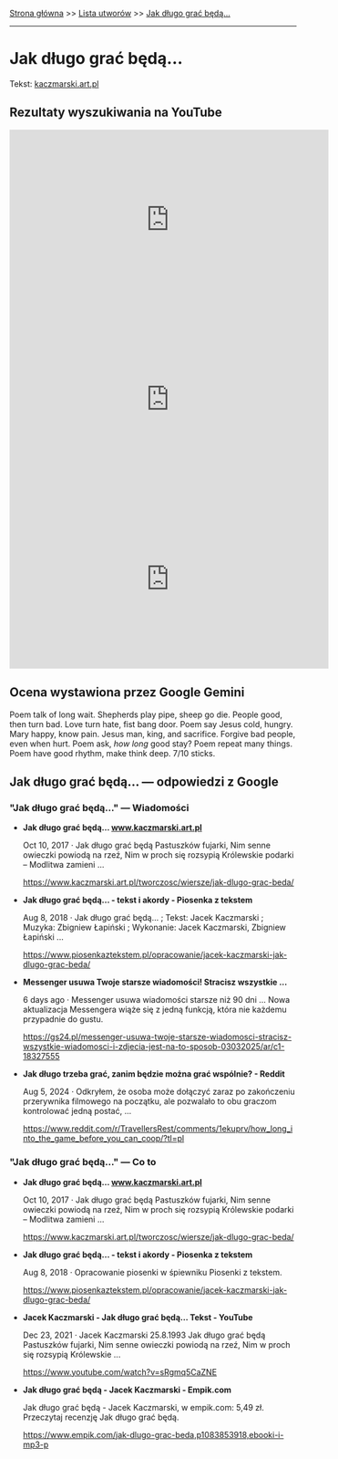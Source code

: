 [Strona główna](../index.md) >> [Lista utworów](../list.md) >> [Jak długo grać będą…](181.md)

---

# Jak długo grać będą…

Tekst: [kaczmarski.art.pl](https://www.kaczmarski.art.pl/tworczosc/wiersze/jak-dlugo-grac-beda/)

## Rezultaty wyszukiwania na YouTube

<iframe width="560" height="315" src="https://www.youtube.com/embed/GQa9gBo27-w?si=IdontcarewhotheIRSsendsImnotpayingtaxes" title="YouTube video player" frameborder="0" allow="accelerometer; autoplay; clipboard-write; encrypted-media; gyroscope; picture-in-picture; web-share" referrerpolicy="strict-origin-when-cross-origin" allowfullscreen></iframe>

<iframe width="560" height="315" src="https://www.youtube.com/embed/sRgmq5CaZNE?si=IdontcarewhotheIRSsendsImnotpayingtaxes" title="YouTube video player" frameborder="0" allow="accelerometer; autoplay; clipboard-write; encrypted-media; gyroscope; picture-in-picture; web-share" referrerpolicy="strict-origin-when-cross-origin" allowfullscreen></iframe>

<iframe width="560" height="315" src="https://www.youtube.com/embed/Kti70ova97w?si=IdontcarewhotheIRSsendsImnotpayingtaxes" title="YouTube video player" frameborder="0" allow="accelerometer; autoplay; clipboard-write; encrypted-media; gyroscope; picture-in-picture; web-share" referrerpolicy="strict-origin-when-cross-origin" allowfullscreen></iframe>

## Ocena wystawiona przez Google Gemini

Poem talk of long wait. Shepherds play pipe, sheep go die. People good, then turn bad. Love turn hate, fist bang door. Poem say Jesus cold, hungry. Mary happy, know pain. Jesus man, king, and sacrifice. Forgive bad people, even when hurt. Poem ask, *how long* good stay? Poem repeat many things. Poem have good rhythm, make think deep. 7/10 sticks.


## Jak długo grać będą… — odpowiedzi z Google

### "Jak długo grać będą…" — Wiadomości

- **Jak długo grać będą… www.kaczmarski.art.pl**

    Oct 10, 2017  ·  Jak długo grać będą Pastuszków fujarki, Nim senne owieczki powiodą na rzeź, Nim w proch się rozsypią Królewskie podarki – Modlitwa zamieni ... 

   <https://www.kaczmarski.art.pl/tworczosc/wiersze/jak-dlugo-grac-beda/>
- **Jak długo grać będą... - tekst i akordy - Piosenka z tekstem**

    Aug 8, 2018  ·  Jak długo grać będą... ; Tekst: Jacek Kaczmarski ; Muzyka: Zbigniew Łapiński ; Wykonanie: Jacek Kaczmarski, Zbigniew Łapiński ... 

   <https://www.piosenkaztekstem.pl/opracowanie/jacek-kaczmarski-jak-dlugo-grac-beda/>
- **Messenger usuwa Twoje starsze wiadomości! Stracisz wszystkie ...**

    6 days ago  ·  Messenger usuwa wiadomości starsze niż 90 dni ... Nowa aktualizacja Messengera wiąże się z jedną funkcją, która nie każdemu przypadnie do gustu. 

   <https://gs24.pl/messenger-usuwa-twoje-starsze-wiadomosci-stracisz-wszystkie-wiadomosci-i-zdjecia-jest-na-to-sposob-03032025/ar/c1-18327555>
- **Jak długo trzeba grać, zanim będzie można grać wspólnie? - Reddit**

    Aug 5, 2024  ·  Odkryłem, że osoba może dołączyć zaraz po zakończeniu przerywnika filmowego na początku, ale pozwalało to obu graczom kontrolować jedną postać, ... 

   <https://www.reddit.com/r/TravellersRest/comments/1ekuprv/how_long_into_the_game_before_you_can_coop/?tl=pl>

### "Jak długo grać będą…" — Co to

- **Jak długo grać będą… www.kaczmarski.art.pl**

    Oct 10, 2017  ·  Jak długo grać będą Pastuszków fujarki, Nim senne owieczki powiodą na rzeź, Nim w proch się rozsypią Królewskie podarki – Modlitwa zamieni ... 

   <https://www.kaczmarski.art.pl/tworczosc/wiersze/jak-dlugo-grac-beda/>
- **Jak długo grać będą... - tekst i akordy - Piosenka z tekstem**

    Aug 8, 2018  ·  Opracowanie piosenki w śpiewniku Piosenki z tekstem. 

   <https://www.piosenkaztekstem.pl/opracowanie/jacek-kaczmarski-jak-dlugo-grac-beda/>
- **Jacek Kaczmarski - Jak długo grać będą…  Tekst - YouTube**

    Dec 23, 2021  ·  Jacek Kaczmarski 25.8.1993 Jak długo grać będą Pastuszków fujarki, Nim senne owieczki powiodą na rzeź, Nim w proch się rozsypią Królewskie ... 

   <https://www.youtube.com/watch?v=sRgmq5CaZNE>
- **Jak długo grać będą - Jacek Kaczmarski - Empik.com**

    Jak długo grać będą - Jacek Kaczmarski, w empik.com: 5,49 zł. Przeczytaj recenzję Jak długo grać będą. 

   <https://www.empik.com/jak-dlugo-grac-beda,p1083853918,ebooki-i-mp3-p>

